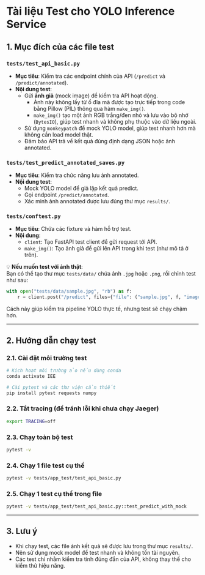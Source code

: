 # Tài liệu Test cho YOLO Inference Service

## 1. Mục đích của các file test

### `tests/test_api_basic.py`
- **Mục tiêu**: Kiểm tra các endpoint chính của API (`/predict` và `/predict/annotated`).
- **Nội dung test**:
  - Gửi **ảnh giả** (mock image) để kiểm tra API hoạt động.
    - Ảnh này không lấy từ ổ đĩa mà được tạo trực tiếp trong code bằng Pillow (PIL) thông qua hàm `make_img()`.
    - `make_img()` tạo một ảnh RGB trắng/đen nhỏ và lưu vào bộ nhớ (`BytesIO`), giúp test nhanh và không phụ thuộc vào dữ liệu ngoài.
  - Sử dụng `monkeypatch` để mock YOLO model, giúp test nhanh hơn mà không cần load model thật.
  - Đảm bảo API trả về kết quả đúng định dạng JSON hoặc ảnh annotated.

### `tests/test_predict_annotated_saves.py`
- **Mục tiêu**: Kiểm tra chức năng lưu ảnh annotated.
- **Nội dung test**:
  - Mock YOLO model để giả lập kết quả predict.
  - Gọi endpoint `/predict/annotated`.
  - Xác minh ảnh annotated được lưu đúng thư mục `results/`.

### `tests/conftest.py`
- **Mục tiêu**: Chứa các fixture và hàm hỗ trợ test.
- **Nội dung**:
  - `client`: Tạo FastAPI test client để gửi request tới API.
  - `make_img()`: Tạo ảnh giả để gửi lên API trong khi test (như mô tả ở trên).

💡 **Nếu muốn test với ảnh thật**:  
Bạn có thể tạo thư mục `tests/data/` chứa ảnh `.jpg` hoặc `.png`, rồi chỉnh test như sau:
```python
with open("tests/data/sample.jpg", "rb") as f:
    r = client.post("/predict", files={"file": ("sample.jpg", f, "image/jpeg")})
```
Cách này giúp kiểm tra pipeline YOLO thực tế, nhưng test sẽ chạy chậm hơn.

---

## 2. Hướng dẫn chạy test

### 2.1. Cài đặt môi trường test
```bash
# Kích hoạt môi trường ảo nếu dùng conda
conda activate IEE

# Cài pytest và các thư viện cần thiết
pip install pytest requests numpy
```

### 2.2. Tắt tracing (để tránh lỗi khi chưa chạy Jaeger)
```bash
export TRACING=off
```

### 2.3. Chạy toàn bộ test
```bash
pytest -v
```

### 2.4. Chạy 1 file test cụ thể
```bash
pytest -v tests/app_test/test_api_basic.py
```

### 2.5. Chạy 1 test cụ thể trong file
```bash
pytest -v tests/app_test/test_api_basic.py::test_predict_with_mock
```

---

## 3. Lưu ý
- Khi chạy test, các file ảnh kết quả sẽ được lưu trong thư mục `results/`.
- Nên sử dụng mock model để test nhanh và không tốn tài nguyên.
- Các test chỉ nhằm kiểm tra tính đúng đắn của API, không thay thế cho kiểm thử hiệu năng.